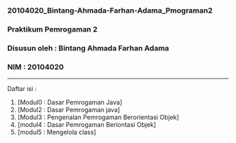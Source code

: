 ### 20104020_Bintang-Ahmada-Farhan-Adama_Pmograman2
### Praktikum Pemrogaman 2

### Disusun oleh : Bintang Ahmada Farhan Adama
### NIM : 20104020

<hr>

Daftar isi :

1. [Modul0 : Dasar Pemrogaman Java]
2. [Modul2 : Dasar Pemrogaman java]
3. [Modul3 : Pengenalan Pemrogaman Berorientasi Objek]
4. [modul4 : Dasar Pemrogaman Beriontasi Objek]
5. [modul5 : Mengelola class]

